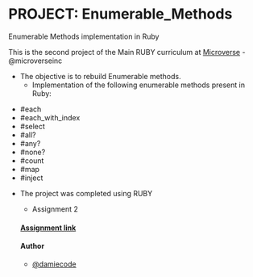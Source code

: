 # PROJECT: Enumerable_Methods
Enumerable Methods implementation in Ruby

This is the second project of the Main RUBY curriculum at [Microverse](https://www.microverse.org/) - @microverseinc

* The objective is to rebuild Enumerable methods.
  - Implementation of the following enumerable methods present in Ruby:

-   #each
-   #each_with_index
-   #select
-   #all?
-   #any?
-   #none?
-   #count
-   #map
-   #inject
* The project was completed using RUBY

  - Assignment 2
  #### [Assignment link]( https://www.theodinproject.com/courses/ruby-programming/lessons/advanced-building-blocks)

  #### Author

  * [@damiecode](https://github.com/damiecode)
